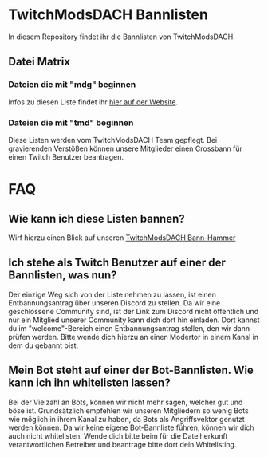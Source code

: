 # TwitchModsDACH Bannlisten
In diesem Repository findet ihr die Bannlisten von TwitchModsDACH.

## Datei Matrix
### Dateien die mit "mdg" beginnen
Infos zu diesen Liste findet ihr [hier auf der Website](https://moonlight-design-studio.de/ban_lists/).  

### Dateien die mit "tmd" beginnen
Diese Listen werden vom TwitchModsDACH Team gepflegt.
Bei gravierenden Verstößen können unsere Mitglieder einen Crossbann für einen Twitch Benutzer beantragen.

# FAQ

## Wie kann ich diese Listen bannen?
Wirf hierzu einen Blick auf unseren [TwitchModsDACH Bann-Hammer](https://github.com/TwitchmodsDACH/Bann-Hammer/)

## Ich stehe als Twitch Benutzer auf einer der Bannlisten, was nun?
Der einzige Weg sich von der Liste nehmen zu lassen, ist einen Entbannungsantrag über unseren Discord zu stellen.
Da wir eine geschlossene Community sind, ist der Link zum Discord nicht öffentlich und nur ein Mitglied unserer Community kann dich dort hin einladen. Dort kannst du im "welcome"-Bereich einen Entbannungsantrag stellen, den wir dann prüfen werden.
Bitte wende dich hierzu an einen Modertor in einem Kanal in dem du gebannt bist.

## Mein Bot steht auf einer der Bot-Bannlisten. Wie kann ich ihn whitelisten lassen?
Bei der Vielzahl an Bots, können wir nicht mehr sagen, welcher gut und böse ist. Grundsätzlich empfehlen wir unseren Mitgliedern so wenig Bots wie möglich in ihrem Kanal zu haben, da Bots als Angriffsvektor genutzt werden können.
Da wir keine eigene Bot-Bannliste führen, können wir dich auch nicht whitelisten. Wende dich bitte beim für die Dateiherkunft verantwortlichen Betreiber und beantrage bitte dort dein Whitelisting.
